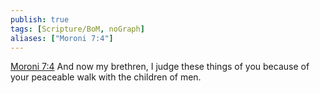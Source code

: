 ```yaml
---
publish: true
tags: [Scripture/BoM, noGraph]
aliases: ["Moroni 7:4"]
---
```

[Moroni 7:4](https://churchofjesuschrist.org/study/scriptures/bofm/moro/7?lang=eng&id=p4#p4) And now my brethren, I judge these things of you because of your peaceable walk with the children of men.
